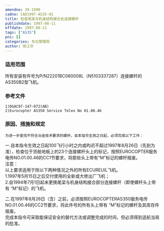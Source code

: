 ```yaml
---
amendno: 39-1990  
cadno: CAD1997-AS35-01  
title: 检查尾梁与机身结构接合处连接螺杆  
publishdate: 1997-08-11  
effdate: 1997-08-11  
tags: ["AS35"]  
pns: []  
categories: 东北管理局  
author: 徐江华  
---
```

  
### 适用范围  
所有安装有件号为P/N22201BC060008L（N5103337287）连接螺杆的AS350B2型飞机。  
  
<!--more-->  
### 参考文件  
    1)DGAC97-147-072(AB)  
    2)Eurocopter AS350 Service Telex No 01.00.46  
  
### 原因、措施和规定  
    为进一步查找不符合冶金技术要求的螺杆，自本指令生效之日起，必须完成以下工作：  
  
一.自本指令生效之日起100飞行小时之内或昀迟不超过1997年8月26日（先到为准），检查位于货舱地板上的23个连接螺杆头上的标记，按照EUROCOPTER服务电传NO.01.00.46的CC1节要求，将那些头上带有“M”标记的螺杆报废。  
  注意：  
    以上要求适用于除以下两种情况之外的所有ECUREUIL飞机。  
    1.1997年5月15日之后交付使用的全新或大修出厂飞机；  
    2.自1994年7月1日起未更换尾梁与机身结构接合部分连接螺杆（即使螺杆头上带有 “M”标记）的飞机。  
  
  
二.在1997年8月26日（含）之前，必须按照EUROCOPTERAS350服务电传NO.01.00.46的CC2节要求，将此件号的所有头上带有 “M”标记的螺杆及其库存件报废。  
    完成本指令可采取能保证安全的替代方法或调整完成的时间，但必须得到适航当局的批准。  

